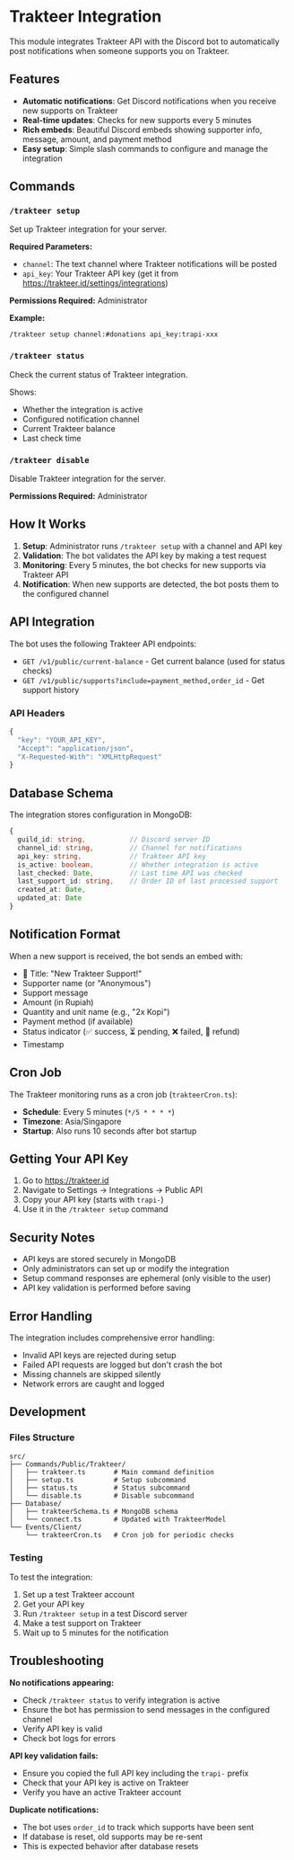 # Trakteer Integration

This module integrates Trakteer API with the Discord bot to automatically post notifications when someone supports you on Trakteer.

## Features

- **Automatic notifications**: Get Discord notifications when you receive new supports on Trakteer
- **Real-time updates**: Checks for new supports every 5 minutes
- **Rich embeds**: Beautiful Discord embeds showing supporter info, message, amount, and payment method
- **Easy setup**: Simple slash commands to configure and manage the integration

## Commands

### `/trakteer setup`
Set up Trakteer integration for your server.

**Required Parameters:**
- `channel`: The text channel where Trakteer notifications will be posted
- `api_key`: Your Trakteer API key (get it from https://trakteer.id/settings/integrations)

**Permissions Required:** Administrator

**Example:**
```
/trakteer setup channel:#donations api_key:trapi-xxx
```

### `/trakteer status`
Check the current status of Trakteer integration.

Shows:
- Whether the integration is active
- Configured notification channel
- Current Trakteer balance
- Last check time

### `/trakteer disable`
Disable Trakteer integration for the server.

**Permissions Required:** Administrator

## How It Works

1. **Setup**: Administrator runs `/trakteer setup` with a channel and API key
2. **Validation**: The bot validates the API key by making a test request
3. **Monitoring**: Every 5 minutes, the bot checks for new supports via Trakteer API
4. **Notification**: When new supports are detected, the bot posts them to the configured channel

## API Integration

The bot uses the following Trakteer API endpoints:

- `GET /v1/public/current-balance` - Get current balance (used for status checks)
- `GET /v1/public/supports?include=payment_method,order_id` - Get support history

### API Headers
```javascript
{
  "key": "YOUR_API_KEY",
  "Accept": "application/json",
  "X-Requested-With": "XMLHttpRequest"
}
```

## Database Schema

The integration stores configuration in MongoDB:

```typescript
{
  guild_id: string,           // Discord server ID
  channel_id: string,         // Channel for notifications
  api_key: string,            // Trakteer API key
  is_active: boolean,         // Whether integration is active
  last_checked: Date,         // Last time API was checked
  last_support_id: string,    // Order ID of last processed support
  created_at: Date,
  updated_at: Date
}
```

## Notification Format

When a new support is received, the bot sends an embed with:

- 🎉 Title: "New Trakteer Support!"
- Supporter name (or "Anonymous")
- Support message
- Amount (in Rupiah)
- Quantity and unit name (e.g., "2x Kopi")
- Payment method (if available)
- Status indicator (✅ success, ⏳ pending, ❌ failed, 🔄 refund)
- Timestamp

## Cron Job

The Trakteer monitoring runs as a cron job (`trakteerCron.ts`):

- **Schedule**: Every 5 minutes (`*/5 * * * *`)
- **Timezone**: Asia/Singapore
- **Startup**: Also runs 10 seconds after bot startup

## Getting Your API Key

1. Go to https://trakteer.id
2. Navigate to Settings → Integrations → Public API
3. Copy your API key (starts with `trapi-`)
4. Use it in the `/trakteer setup` command

## Security Notes

- API keys are stored securely in MongoDB
- Only administrators can set up or modify the integration
- Setup command responses are ephemeral (only visible to the user)
- API key validation is performed before saving

## Error Handling

The integration includes comprehensive error handling:

- Invalid API keys are rejected during setup
- Failed API requests are logged but don't crash the bot
- Missing channels are skipped silently
- Network errors are caught and logged

## Development

### Files Structure

```
src/
├── Commands/Public/Trakteer/
│   ├── trakteer.ts       # Main command definition
│   ├── setup.ts          # Setup subcommand
│   ├── status.ts         # Status subcommand
│   └── disable.ts        # Disable subcommand
├── Database/
│   ├── trakteerSchema.ts # MongoDB schema
│   └── connect.ts        # Updated with TrakteerModel
└── Events/Client/
    └── trakteerCron.ts   # Cron job for periodic checks
```

### Testing

To test the integration:

1. Set up a test Trakteer account
2. Get your API key
3. Run `/trakteer setup` in a test Discord server
4. Make a test support on Trakteer
5. Wait up to 5 minutes for the notification

## Troubleshooting

**No notifications appearing:**
- Check `/trakteer status` to verify integration is active
- Ensure the bot has permission to send messages in the configured channel
- Verify API key is valid
- Check bot logs for errors

**API key validation fails:**
- Ensure you copied the full API key including the `trapi-` prefix
- Check that your API key is active on Trakteer
- Verify you have an active Trakteer account

**Duplicate notifications:**
- The bot uses `order_id` to track which supports have been sent
- If database is reset, old supports may be re-sent
- This is expected behavior after database resets

